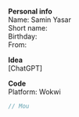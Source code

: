 __Personal info__  
Name: Samin Yasar  
Short name:  
Birthday:    
From:     


__Idea__  
[ChatGPT]

__Code__  
Platform: Wokwi   

```cpp
// Mou
```

